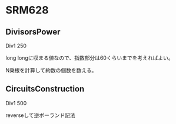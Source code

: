 # SRM628

## DivisorsPower
Div1 250

long longに収まる値なので、指数部分は60くらいまでを考えればよい。

N乗根を計算して約数の個数を数える。

## CircuitsConstruction
Div1 500

reverseして逆ポーランド記法
